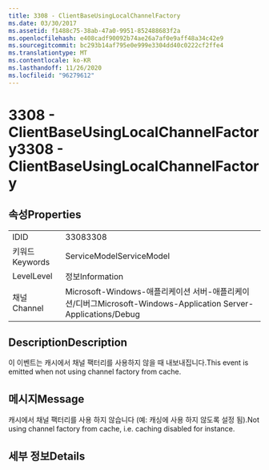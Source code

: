 ```yaml
---
title: 3308 - ClientBaseUsingLocalChannelFactory
ms.date: 03/30/2017
ms.assetid: f1488c75-38ab-47a0-9951-852488683f2a
ms.openlocfilehash: e408cadf90092b74ae26a7af0e9aff48a34c42e9
ms.sourcegitcommit: bc293b14af795e0e999e3304dd40c0222cf2ffe4
ms.translationtype: MT
ms.contentlocale: ko-KR
ms.lasthandoff: 11/26/2020
ms.locfileid: "96279612"
---
```

# <a name="3308---clientbaseusinglocalchannelfactory"></a><span data-ttu-id="1c7d7-102">3308 - ClientBaseUsingLocalChannelFactory</span><span class="sxs-lookup"><span data-stu-id="1c7d7-102">3308 - ClientBaseUsingLocalChannelFactory</span></span>

## <a name="properties"></a><span data-ttu-id="1c7d7-103">속성</span><span class="sxs-lookup"><span data-stu-id="1c7d7-103">Properties</span></span>  
  
|||  
|-|-|  
|<span data-ttu-id="1c7d7-104">ID</span><span class="sxs-lookup"><span data-stu-id="1c7d7-104">ID</span></span>|<span data-ttu-id="1c7d7-105">3308</span><span class="sxs-lookup"><span data-stu-id="1c7d7-105">3308</span></span>|  
|<span data-ttu-id="1c7d7-106">키워드</span><span class="sxs-lookup"><span data-stu-id="1c7d7-106">Keywords</span></span>|<span data-ttu-id="1c7d7-107">ServiceModel</span><span class="sxs-lookup"><span data-stu-id="1c7d7-107">ServiceModel</span></span>|  
|<span data-ttu-id="1c7d7-108">Level</span><span class="sxs-lookup"><span data-stu-id="1c7d7-108">Level</span></span>|<span data-ttu-id="1c7d7-109">정보</span><span class="sxs-lookup"><span data-stu-id="1c7d7-109">Information</span></span>|  
|<span data-ttu-id="1c7d7-110">채널</span><span class="sxs-lookup"><span data-stu-id="1c7d7-110">Channel</span></span>|<span data-ttu-id="1c7d7-111">Microsoft-Windows-애플리케이션 서버-애플리케이션/디버그</span><span class="sxs-lookup"><span data-stu-id="1c7d7-111">Microsoft-Windows-Application Server-Applications/Debug</span></span>|  
  
## <a name="description"></a><span data-ttu-id="1c7d7-112">Description</span><span class="sxs-lookup"><span data-stu-id="1c7d7-112">Description</span></span>  

 <span data-ttu-id="1c7d7-113">이 이벤트는 캐시에서 채널 팩터리를 사용하지 않을 때 내보내집니다.</span><span class="sxs-lookup"><span data-stu-id="1c7d7-113">This event is emitted when not using channel factory from cache.</span></span>  
  
## <a name="message"></a><span data-ttu-id="1c7d7-114">메시지</span><span class="sxs-lookup"><span data-stu-id="1c7d7-114">Message</span></span>  

 <span data-ttu-id="1c7d7-115">캐시에서 채널 팩터리를 사용 하지 않습니다 (예: 캐싱에 사용 하지 않도록 설정 됨).</span><span class="sxs-lookup"><span data-stu-id="1c7d7-115">Not using channel factory from cache, i.e. caching disabled for instance.</span></span>  
  
## <a name="details"></a><span data-ttu-id="1c7d7-116">세부 정보</span><span class="sxs-lookup"><span data-stu-id="1c7d7-116">Details</span></span>
